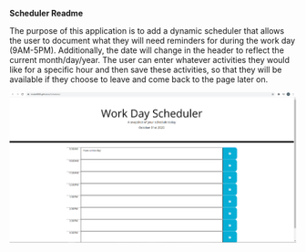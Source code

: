 **Scheduler Readme**

The purpose of this application is to add a dynamic scheduler that allows the user to document what they will need reminders for during the work day (9AM-5PM).
Additionally, the date will change in the header to reflect the current month/day/year.
The user can enter whatever activities they would like for a specific hour and then save these activities, so that they will be available if they choose to leave and come back to the page later on.

![](Assets/scheduler.png)
